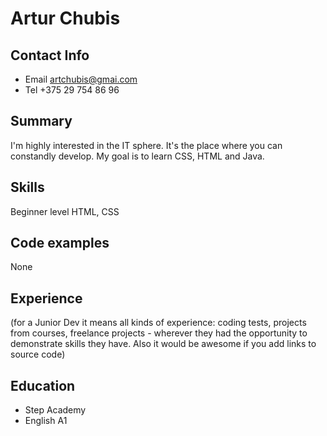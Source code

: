 # Artur Chubis
## Contact Info 
*  Email  artchubis@gmai.com
*  Tel    +375 29 754 86 96
## Summary
I'm highly interested in the IT sphere. It's the place where you can constandly develop.
My goal is to learn CSS, HTML and Java.
## Skills 
Beginner level HTML, CSS 
## Code examples 
None
## Experience 
(for a Junior Dev it means all kinds of experience: coding tests, projects from courses,
freelance projects - wherever they had the opportunity to demonstrate skills they have.
Also it would be awesome if you add links to source code)
## Education 
* Step Academy
* English A1
